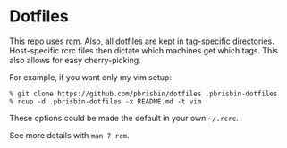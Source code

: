 # Dotfiles

This repo uses [rcm][]. Also, all dotfiles are kept in tag-specific 
directories. Host-specific rcrc files then dictate which machines get 
which tags. This also allows for easy cherry-picking.

For example, if you want only my vim setup:

```
% git clone https://github.com/pbrisbin/dotfiles .pbrisbin-dotfiles
% rcup -d .pbrisbin-dotfiles -x README.md -t vim
```

These options could be made the default in your own `~/.rcrc`.

See more details with `man 7 rcm`.

[rcm]: https://github.com/thoughtbot/rcm
